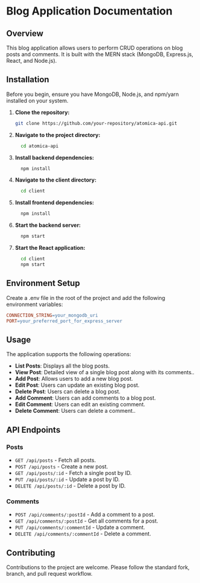 # Blog Application Documentation

## Overview

This blog application allows users to perform CRUD operations on blog posts and comments. It is built with the MERN stack (MongoDB, Express.js, React, and Node.js). 

## Installation

Before you begin, ensure you have MongoDB, Node.js, and npm/yarn installed on your system.

1. **Clone the repository:**

   ```bash
   git clone https://github.com/your-repository/atomica-api.git
2. **Navigate to the project directory:**
   ```bash
     cd atomica-api
3. **Install backend dependencies:**
   ```bash
     npm install
4. **Navigate to the client directory:**
   ```bash
     cd client
5. **Install frontend dependencies:**
   ```bash
     npm install
6. **Start the backend server:**
   ```bash
     npm start
7. **Start the React application:**
   ```bash
     cd client
     npm start
   
## Environment Setup

Create a .env file in the root of the project and add the following environment variables:

```makefile
CONNECTION_STRING=your_mongodb_uri
PORT=your_preferred_port_for_express_server
```
## Usage

The application supports the following operations:

- **List Posts**: Displays all the blog posts.
- **View Post**:  Detailed view of a single blog post along with its comments..
- **Add Post**: Allows users to add a new blog post.
- **Edit Post**: Users can update an existing blog post.
- **Delete Post**: Users can delete a blog post.
- **Add Comment**: Users can add comments to a blog post.
- **Edit Comment**: Users can edit an existing comment.
- **Delete Comment**: Users can delete a comment..

## API Endpoints

### Posts

- `GET /api/posts` - Fetch all posts.
- `POST /api/posts` - Create a new post.
- `GET /api/posts/:id` - Fetch a single post by ID.
- `PUT /api/posts/:id` - Update a post by ID.
- `DELETE /api/posts/:id` - Delete a post by ID.

### Comments

- `POST /api/comments/:postId` - Add a comment to a post.
- `GET /api/comments/:postId` - Get all comments for a post.
- `PUT /api/comments/:commentId` - Update a comment.
- `DELETE /api/comments/:commentId` - Delete a comment.

## Contributing

Contributions to the project are welcome. Please follow the standard fork, branch, and pull request workflow.
